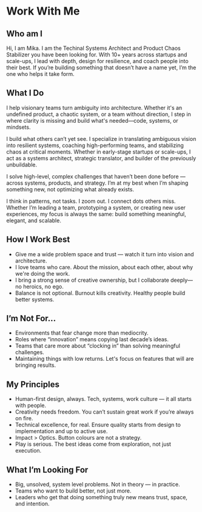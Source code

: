# Work With Me
## Who am I
Hi, I am Mika. I am the Techinal Systems Architect and Product Chaos Stabilizer you have been looking for. With 10+ years across startups and scale-ups, I lead with depth, design for resilience, and coach people into their best. If you’re building something that doesn’t have a name yet, I’m the one who helps it take form.

## What I Do
I help visionary teams turn ambiguity into architecture. Whether it's an undefined product, a chaotic system, or a team without direction, I step in where clarity is missing and build what's needed—code, systems, or mindsets.

I build what others can’t yet see. I specialize in translating ambiguous vision into resilient systems, coaching high-performing teams, and stabilizing chaos at critical moments. Whether in early-stage startups or scale-ups, I act as a systems architect, strategic translator, and builder of the previously unbuildable.

I solve high-level, complex challenges that haven’t been done before — across systems, products, and strategy. I’m at my best when I’m shaping something new, not optimizing what already exists.

I think in patterns, not tasks. I zoom out. I connect dots others miss. Whether I’m leading a team, prototyping a system, or creating new user experiences, my focus is always the same: build something meaningful, elegant, and scalable.

## How I Work Best
- Give me a wide problem space and trust — watch it turn into vision and architecture.
- I love teams who care. About the mission, about each other, about why we're doing the work.
- I bring a strong sense of creative ownership, but I collaborate deeply—no heroics, no ego.
- Balance is not optional. Burnout kills creativity. Healthy people build better systems.

## I’m Not For...
- Environments that fear change more than mediocrity.
- Roles where “innovation” means copying last decade’s ideas.
- Teams that care more about “clocking in” than solving meaningful challenges.
- Maintaining things with low returns. Let's focus on features that will are bringing results.

## My Principles
- Human-first design, always. Tech, systems, work culture — it all starts with people.
- Creativity needs freedom. You can’t sustain great work if you’re always on fire.
- Technical excellence, for real. Ensure quality starts from design to implementation and up to active use.
- Impact > Optics. Button colours are not a strategy.
- Play is serious. The best ideas come from exploration, not just execution.

## What I’m Looking For
- Big, unsolved, system level problems. Not in theory — in practice.
- Teams who want to build better, not just more.
- Leaders who get that doing something truly new means trust, space, and intention.
